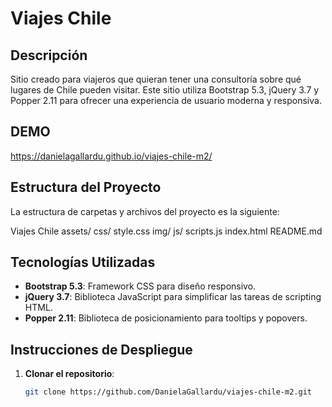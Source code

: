 # Viajes Chile

## Descripción

Sitio creado para viajeros que quieran tener una consultoría sobre qué lugares de Chile pueden visitar. Este sitio utiliza Bootstrap 5.3, jQuery 3.7 y Popper 2.11 para ofrecer una experiencia de usuario moderna y responsiva.

## DEMO

https://danielagallardu.github.io/viajes-chile-m2/

## Estructura del Proyecto

La estructura de carpetas y archivos del proyecto es la siguiente:

Viajes Chile
    assets/ 
        css/ 
            style.css 
        img/ 
        js/
            scripts.js
    index.html
    README.md


## Tecnologías Utilizadas

- **Bootstrap 5.3**: Framework CSS para diseño responsivo.
- **jQuery 3.7**: Biblioteca JavaScript para simplificar las tareas de scripting HTML.
- **Popper 2.11**: Biblioteca de posicionamiento para tooltips y popovers.

## Instrucciones de Despliegue

1. **Clonar el repositorio**:
   ```bash
   git clone https://github.com/DanielaGallardu/viajes-chile-m2.git

